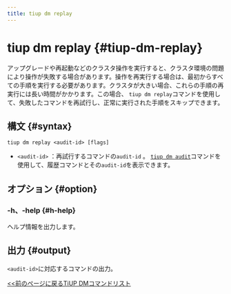 ```yaml
---
title: tiup dm replay
---
```


# tiup dm replay {#tiup-dm-replay}

アップグレードや再起動などのクラスタ操作を実行すると、クラスタ環境の問題により操作が失敗する場合があります。操作を再実行する場合は、最初からすべての手順を実行する必要があります。クラスタが大きい場合、これらの手順の再実行には長い時間がかかります。この場合、 `tiup dm replay`コマンドを使用して、失敗したコマンドを再試行し、正常に実行された手順をスキップできます。

## 構文 {#syntax}

```shell
tiup dm replay <audit-id> [flags]
```

-   `<audit-id>` ：再試行するコマンドの`audit-id` 。 [`tiup dm audit`](/tiup/tiup-component-dm-audit.md)コマンドを使用して、履歴コマンドとその`audit-id`を表示できます。

## オプション {#option}

### -h、-help {#h-help}

ヘルプ情報を出力します。

## 出力 {#output}

`<audit-id>`に対応するコマンドの出力。

[&lt;&lt;前のページに戻るTiUP DMコマンドリスト](/tiup/tiup-component-dm.md#command-list)
